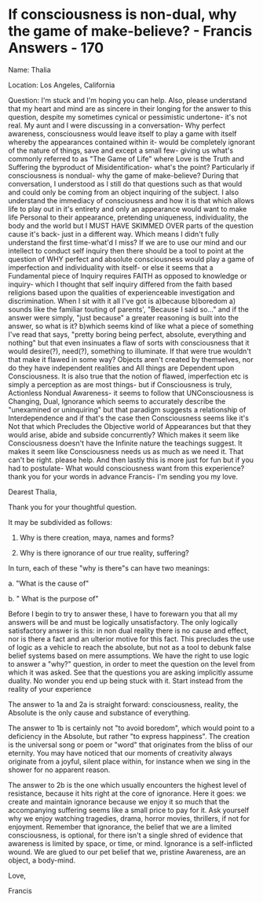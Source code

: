 # If consciousness is non-dual, why the game of make-believe? - Francis Answers - 170

Name: Thalia

Location: Los Angeles, California

Question: I'm stuck and I'm hoping you can help. Also, please understand that my heart and mind are as sincere in their longing for the answer to this question, despite my sometimes cynical or pessimistic undertone- it's not real. My aunt and I were discussing in a conversation- Why perfect awareness, consciousness would leave itself to play a game with itself whereby the appearances contained within it- would be completely ignorant of the nature of things, save and except a small few- giving us what's commonly referred to as "The Game of Life" where Love is the Truth and Suffering the byproduct of Misidentification- what's the point? Particularly if consciousness is nondual- why the game of make-believe? During that conversation, I understood as I still do that questions such as that would and could only be coming from an object inquiring of the subject. I also understand the immediacy of consciousness and how it is that which allows life to play out in it's entirety and only an appearance would want to make life Personal to their appearance, pretending uniqueness, individuality, the body and the world but I MUST HAVE SKIMMED OVER parts of the question cause it's back- just in a different way. Which means I didn't fully understand the first time-what'd I miss? If we are to use our mind and our intellect to conduct self inquiry then there should be a tool to point at the question of WHY perfect and absolute consciousness would play a game of imperfection and individuality with itself- or else it seems that a Fundamental piece of Inquiry requires FAITH as opposed to knowledge or inquiry- which I thought that self inquiry differed from the faith based religions based upon the qualities of experienceable investigation and discrimination. When I sit with it all I've got is a)because b)boredom a) sounds like the familiar touting of parents', "Because I said so..." and if the answer were simply, "just because" a greater reasoning is built into the answer, so what is it? b)which seems kind of like what a piece of something I've read that says, "pretty boring being perfect, absolute, everything and nothing" but that even insinuates a flaw of sorts with consciousness that it would desire(?), need(?), something to illuminate. If that were true wouldn't that make it flawed in some way? Objects aren't created by themselves, nor do they have independent realities and All things are Dependent upon Consciousness. It is also true that the notion of flawed, imperfection etc is simply a perception as are most things- but if Consciousness is truly, Actionless Nondual Awareness- it seems to follow that UNConsciousness is Changing, Dual, Ignorance which seems to accurately describe the "unexamined or uninquiring" but that paradigm suggests a relationship of Interdependence and if that's the case then Consciousness seems like it's Not that which Precludes the Objective world of Appearances but that they would arise, abide and subside concurrently? Which makes it seem like Consciousness doesn't have the Infinite nature the teachings suggest. It makes it seem like Consciousness needs us as much as we need it. That can't be right. please help. And then lastly this is more just for fun but if you had to postulate- What would consciousness want from this experience? thank you for your words in advance Francis- I'm sending you my love.

Dearest Thalia,

Thank you for your thoughtful question.

It may be subdivided as follows:

1. Why is there creation, maya, names and forms?

2. Why is there ignorance of our true reality, suffering?

In turn, each of these "why is there"s can have two meanings:

a. "What is the cause of"

b. " What is the purpose of"

Before I begin to try to answer these, I have to forewarn you that all my answers will be and must be logically unsatisfactory. The only logically satisfactory answer is this: in non dual reality there is no cause and effect, nor is there a fact and an ulterior motive for this fact. This precludes the use of logic as a vehicle to reach the absolute, but not as a tool to debunk false belief systems based on mere assumptions. We have the right to use logic to answer a "why?" question, in order to meet the question on the level from which it was asked. See that the questions you are asking implicitly assume duality. No wonder you end up being stuck with it. Start instead from the reality of your experience

The answer to 1a and 2a is straight forward: consciousness, reality, the Absolute is the only cause and substance of everything.

The answer to 1b is certainly not "to avoid boredom", which would point to a deficiency in the Absolute, but rather "to express happiness". The creation is the universal song or poem or "word" that originates from the bliss of our eternity. You may have noticed that our moments of creativity always originate from a joyful, silent place within, for instance when we sing in the shower for no apparent reason.

The answer to 2b is the one which usually encounters the highest level of resistance, because it hits right at the core of ignorance. Here it goes: we create and maintain ignorance because we enjoy it so much that the accompanying suffering seems like a small price to pay for it. Ask yourself why we enjoy watching tragedies, drama, horror movies, thrillers, if not for enjoyment. Remember that ignorance, the belief that we are a limited consciousness, is optional, for there isn't a single shred of evidence that awareness is limited by space, or time, or mind. Ignorance is a self-inflicted wound. We are glued to our pet belief that we, pristine Awareness, are an object, a body-mind.

Love,

Francis

